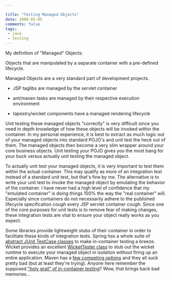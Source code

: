 ```yaml
---

title: "Testing Managed Objects"
date: 2008-05-05
comments: false
tags:
 - java
 - testing
---
```


My definition of "Managed" Objects:


Objects that are manipulated by a separate container with a pre-defined lifecycle.



Managed Objects are a very standard part of development projects.



  - JSP taglibs are managed by the servlet container


  - ant/maven tasks are managed by their respective execution environment


  - tapestry/wicket components have a managed rendering lifecycle




Unit testing these managed objects "correctly" is very difficult since you need in depth knowledge of how these objects will be invoked within the container. In my personal experience, it is best to extract as much logic out of your managed objects into standard POJO's and unit test the heck out of them. The managed objects then become a very slim wrapper around your core business objects. Unit testing your POJO gives you the most bang for your buck versus actually unit testing the managed object.



To actually unit test your managed objects, it is very important to test them within the actual container. This may qualify as more of an integration test instead of a standard unit test, but that's fine by me. The alternative is to write your unit test to invoke the managed object by emulating the behavior of the container. I have never had a high level of confidence that my "emulated container" is doing things 100% the way the "real container" will. Especially since containers do not necessarily adhere to the published lifecycle specification *cough* every JSP servlet container *cough*. Since one of the core purposes for unit tests is to remove fear of making changes, these integration tests are vital to ensure your object really works as you expect.



Some libraries provide lightweight stubs of their container in order to facilitate these kinds of integration tests. Spring has a whole suite of [abstract JUnit TestCase classes](http://www.infoq.com/articles/testing-in-spring) to make in-container testing a breeze. Wicket provides an excellent [WicketTester class]() to stub out the wicket runtime to execute your managed object in isolation without firing up an entire application. Maven has a [few competing options](http://maven.apache.org/plugin-developers/plugin-testing.html) and they all suck pretty bad (but at least they're trying). Anyone here remember the supposed ["holy grail" of in-container testing](http://jakarta.apache.org/cactus/)? Wow, that brings back bad memories...



